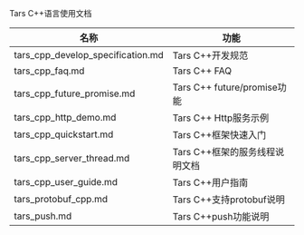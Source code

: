 Tars C++语言使用文档

名称 |功能
------------------|----------------
tars_cpp_develop_specification.md      |Tars C++开发规范
tars_cpp_faq.md                        |Tars C++ FAQ
tars_cpp_future_promise.md             |Tars C++ future/promise功能
tars_cpp_http_demo.md                  |Tars C++ Http服务示例
tars_cpp_quickstart.md                 |Tars C++框架快速入门
tars_cpp_server_thread.md              |Tars C++框架的服务线程说明文档
tars_cpp_user_guide.md                 |Tars C++用户指南
tars_protobuf_cpp.md                   |Tars C++支持protobuf说明
tars_push.md                           |Tars C++push功能说明
